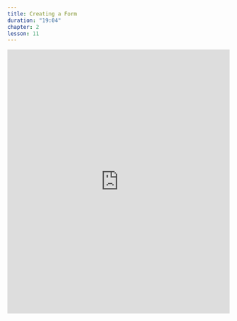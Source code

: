 ```yaml
---
title: Creating a Form
duration: "19:04"
chapter: 2
lesson: 11
---
```


<iframe width="100%" height="600" src="https://www.youtube.com/embed/ebtkjai36R4" title="YouTube video player" frameborder="0" allow="accelerometer; autoplay; clipboard-write; encrypted-media; gyroscope; picture-in-picture; web-share" allowfullscreen></iframe>
